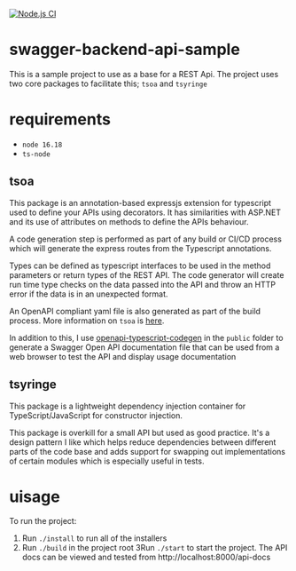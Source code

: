 [![Node.js CI](https://github.com/realworld666/server-template/actions/workflows/node.js.yml/badge.svg)](https://github.com/realworld666/server-template/actions/workflows/node.js.yml)

# swagger-backend-api-sample

This is a sample project to use as a base for a REST Api. The project uses two core packages to facilitate this; `tsoa` and `tsyringe`

# requirements
* `node 16.18`
* `ts-node`

## tsoa
This package is an annotation-based expressjs extension for typescript used to define your APIs using decorators. It has similarities with ASP.NET and  its use of attributes on methods to define the APIs behaviour.

A code generation step is performed as part of any build or CI/CD process which will generate the express routes from the Typescript annotations.

Types can be defined as typescript interfaces to be used in the method parameters or return types of the REST API. The code generator will create run time type checks on the data passed into the API and throw an HTTP error if the data is in an unexpected format.

An OpenAPI compliant yaml file is also generated as part of the build process. More information on `tsoa` is [here](https://github.com/lukeautry/tsoa).

In addition to this, I use [openapi-typescript-codegen](https://github.com/ferdikoomen/openapi-typescript-codegen) in the `public` folder to generate a Swagger Open API documentation file that can be used from a web browser to test the API and display usage documentation

## tsyringe
This package is a lightweight dependency injection container for TypeScript/JavaScript for constructor injection.

This package is overkill for a small API but used as good practice. It's a design pattern I like which helps reduce dependencies between different parts of the code base and adds support for swapping out implementations of certain modules which is especially useful in tests.

# uisage
To run the project:
1. Run `./install` to run all of the installers
2. Run `./build` in the project root
3Run `./start` to start the project. The API docs can be viewed and tested from http://localhost:8000/api-docs
